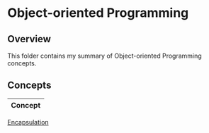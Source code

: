 # Object-oriented Programming

## Overview
This folder contains my summary of Object-oriented Programming concepts.

## Concepts
| Concept |
|---------|
[Encapsulation](https://github.com/shumarb/learning/object-oriented-programming/encapsulation)
